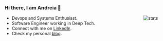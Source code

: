 ### Hi there, I am Andreia 👋

<img align="right" src="https://github-readme-stats.vercel.app/api?username=andreia-oca&hide_title=true&show_icons=true&count_private=true&hide=stars&hide_border=true" alt="stats">

- Devops and Systems Enthusiast.
- Software Engineer working in Deep Tech.
- Connect with me on [LinkedIn](https://www.linkedin.com/in/andreia-irina-ocanoaia/).
- Check my personal [blog](https://andreiaoca.com).
